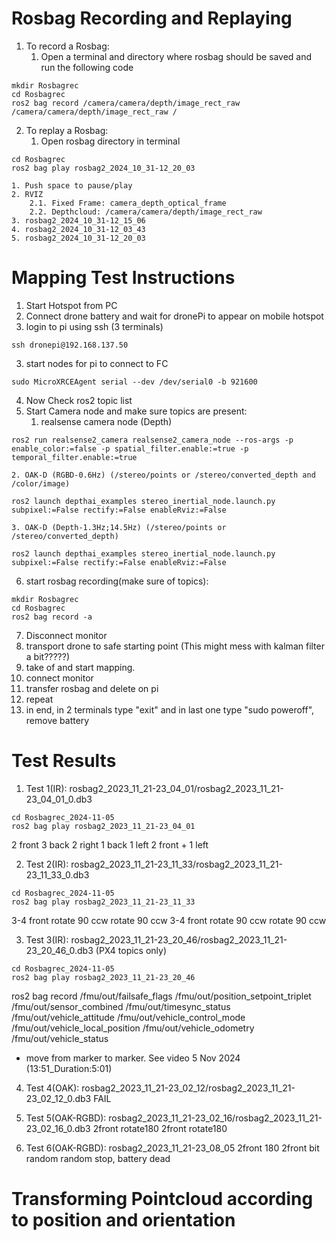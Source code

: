 
# Rosbag Recording and Replaying

1. To record a Rosbag:
	1. Open a terminal and directory where rosbag should be saved and run the following code
```Shell
mkdir Rosbagrec
cd Rosbagrec
ros2 bag record /camera/camera/depth/image_rect_raw /camera/camera/depth/image_rect_raw /
```
2. To replay a Rosbag:
	1. Open rosbag directory in terminal
```Shell
cd Rosbagrec
ros2 bag play rosbag2_2024_10_31-12_20_03
```
	1. Push space to pause/play
	2. RVIZ
		2.1. Fixed Frame: camera_depth_optical_frame
	    2.2. Depthcloud: /camera/camera/depth/image_rect_raw
	3. rosbag2_2024_10_31-12_15_06
	4. rosbag2_2024_10_31-12_03_43
	5. rosbag2_2024_10_31-12_20_03





# Mapping Test Instructions

1. Start Hotspot from PC
2. Connect drone battery and wait for dronePi to appear on mobile hotspot
3. login to pi using ssh (3 terminals)
```
ssh dronepi@192.168.137.50
```
3. start nodes for pi to connect to FC
```Shell
sudo MicroXRCEAgent serial --dev /dev/serial0 -b 921600
```
4. Now Check ros2 topic list
5. Start Camera node and make sure topics are present:
	1. realsense camera node (Depth)
```
ros2 run realsense2_camera realsense2_camera_node --ros-args -p enable_color:=false -p spatial_filter.enable:=true -p temporal_filter.enable:=true
```
	2. OAK-D (RGBD-0.6Hz) (/stereo/points or /stereo/converted_depth and /color/image)
```Shell
ros2 launch depthai_examples stereo_inertial_node.launch.py subpixel:=False rectify:=False enableRviz:=False
```
	3. OAK-D (Depth-1.3Hz;14.5Hz) (/stereo/points or /stereo/converted_depth)
```Shell
ros2 launch depthai_examples stereo_inertial_node.launch.py subpixel:=False rectify:=False enableRviz:=False
```

6. start rosbag recording(make sure of topics):
```Shell
mkdir Rosbagrec
cd Rosbagrec
ros2 bag record -a
```
7. Disconnect monitor
8. transport drone to safe starting point (This might mess with kalman filter a bit?????)
9. take of and start mapping. 
10. connect monitor
11. transfer rosbag and delete on pi
12. repeat
13. in end, in 2 terminals type "exit" and in last one type "sudo poweroff", remove battery




# Test Results

1. Test 1(IR): rosbag2_2023_11_21-23_04_01/rosbag2_2023_11_21-23_04_01_0.db3
```Shell
cd Rosbagrec_2024-11-05
ros2 bag play rosbag2_2023_11_21-23_04_01
```
2 front
3 back
2 right
1 back
1 left
2 front + 1 left


2. Test 2(IR): rosbag2_2023_11_21-23_11_33/rosbag2_2023_11_21-23_11_33_0.db3
```Shell
cd Rosbagrec_2024-11-05
ros2 bag play rosbag2_2023_11_21-23_11_33
```
3-4 front
rotate 90 ccw
rotate 90 ccw
3-4 front
rotate 90 ccw
rotate 90 ccw


3. Test 3(IR): rosbag2_2023_11_21-23_20_46/rosbag2_2023_11_21-23_20_46_0.db3 (PX4 topics only) 
```Shell
cd Rosbagrec_2024-11-05
ros2 bag play rosbag2_2023_11_21-23_20_46
```
ros2 bag record /fmu/out/failsafe_flags /fmu/out/position_setpoint_triplet /fmu/out/sensor_combined /fmu/out/timesync_status /fmu/out/vehicle_attitude /fmu/out/vehicle_control_mode /fmu/out/vehicle_local_position /fmu/out/vehicle_odometry /fmu/out/vehicle_status
- move from marker to marker. See video 5 Nov 2024 (13:51_Duration:5:01)


4. Test 4(OAK): rosbag2_2023_11_21-23_02_12/rosbag2_2023_11_21-23_02_12_0.db3
	FAIL


5. Test 5(OAK-RGBD): rosbag2_2023_11_21-23_02_16/rosbag2_2023_11_21-23_02_16_0.db3
2front
rotate180
2front
rotate180


6. Test 6(OAK-RGBD): rosbag2_2023_11_21-23_08_05
2front
180
2front
bit random
random stop, battery dead




# Transforming Pointcloud according to position and orientation



